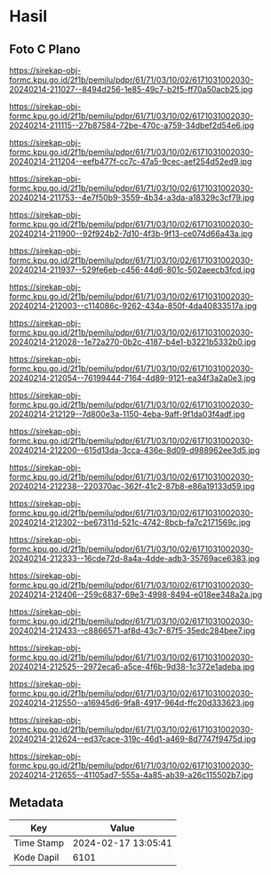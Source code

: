 # Hasil

## Foto C Plano

https://sirekap-obj-formc.kpu.go.id/2f1b/pemilu/pdpr/61/71/03/10/02/6171031002030-20240214-211027--8494d256-1e85-49c7-b2f5-ff70a50acb25.jpg

https://sirekap-obj-formc.kpu.go.id/2f1b/pemilu/pdpr/61/71/03/10/02/6171031002030-20240214-211115--27b87584-72be-470c-a759-34dbef2d54e6.jpg

https://sirekap-obj-formc.kpu.go.id/2f1b/pemilu/pdpr/61/71/03/10/02/6171031002030-20240214-211204--eefb477f-cc7c-47a5-9cec-aef254d52ed9.jpg

https://sirekap-obj-formc.kpu.go.id/2f1b/pemilu/pdpr/61/71/03/10/02/6171031002030-20240214-211753--4e7f50b9-3559-4b34-a3da-a18329c3cf79.jpg

https://sirekap-obj-formc.kpu.go.id/2f1b/pemilu/pdpr/61/71/03/10/02/6171031002030-20240214-211900--92f924b2-7d10-4f3b-9f13-ce074d66a43a.jpg

https://sirekap-obj-formc.kpu.go.id/2f1b/pemilu/pdpr/61/71/03/10/02/6171031002030-20240214-211937--529fe6eb-c456-44d6-801c-502aeecb3fcd.jpg

https://sirekap-obj-formc.kpu.go.id/2f1b/pemilu/pdpr/61/71/03/10/02/6171031002030-20240214-212003--c114086c-9262-434a-850f-4da40833517a.jpg

https://sirekap-obj-formc.kpu.go.id/2f1b/pemilu/pdpr/61/71/03/10/02/6171031002030-20240214-212028--1e72a270-0b2c-4187-b4e1-b3221b5332b0.jpg

https://sirekap-obj-formc.kpu.go.id/2f1b/pemilu/pdpr/61/71/03/10/02/6171031002030-20240214-212054--76199444-7164-4d89-9121-ea34f3a2a0e3.jpg

https://sirekap-obj-formc.kpu.go.id/2f1b/pemilu/pdpr/61/71/03/10/02/6171031002030-20240214-212129--7d800e3a-1150-4eba-9aff-9f1da03f4adf.jpg

https://sirekap-obj-formc.kpu.go.id/2f1b/pemilu/pdpr/61/71/03/10/02/6171031002030-20240214-212200--615d13da-3cca-436e-8d09-d988962ee3d5.jpg

https://sirekap-obj-formc.kpu.go.id/2f1b/pemilu/pdpr/61/71/03/10/02/6171031002030-20240214-212238--220370ac-362f-41c2-87b8-e86a19133d59.jpg

https://sirekap-obj-formc.kpu.go.id/2f1b/pemilu/pdpr/61/71/03/10/02/6171031002030-20240214-212302--be67311d-521c-4742-8bcb-fa7c2171569c.jpg

https://sirekap-obj-formc.kpu.go.id/2f1b/pemilu/pdpr/61/71/03/10/02/6171031002030-20240214-212333--16cde72d-8a4a-4dde-adb3-35769ace6383.jpg

https://sirekap-obj-formc.kpu.go.id/2f1b/pemilu/pdpr/61/71/03/10/02/6171031002030-20240214-212406--259c6837-69e3-4998-8494-e018ee348a2a.jpg

https://sirekap-obj-formc.kpu.go.id/2f1b/pemilu/pdpr/61/71/03/10/02/6171031002030-20240214-212433--c8866571-af8d-43c7-87f5-35edc284bee7.jpg

https://sirekap-obj-formc.kpu.go.id/2f1b/pemilu/pdpr/61/71/03/10/02/6171031002030-20240214-212525--2972eca6-a5ce-4f6b-9d38-1c372e1adeba.jpg

https://sirekap-obj-formc.kpu.go.id/2f1b/pemilu/pdpr/61/71/03/10/02/6171031002030-20240214-212550--a16945d6-9fa8-4917-964d-ffc20d333623.jpg

https://sirekap-obj-formc.kpu.go.id/2f1b/pemilu/pdpr/61/71/03/10/02/6171031002030-20240214-212624--ed37cace-319c-46d1-a469-8d7747f9475d.jpg

https://sirekap-obj-formc.kpu.go.id/2f1b/pemilu/pdpr/61/71/03/10/02/6171031002030-20240214-212655--41105ad7-555a-4a85-ab39-a26c115502b7.jpg


## Metadata

| Key        | Value               |
| ---------- | ------------------- |
| Time Stamp | 2024-02-17 13:05:41 |
| Kode Dapil | 6101                |



